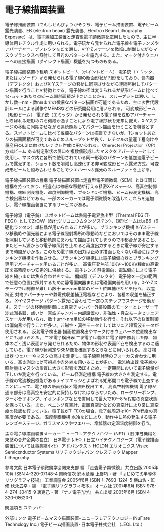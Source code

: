 # 電子線描画装置

電子線描画装置（でんしせんびょうがそうち、電子ビーム描画装置、電子ビーム露光装置、EB (electron beam) 露光装置、Electron Beam Lithography Exposure）は、電子線加工装置と走査型電子顕微鏡を応用したもので、主に半導体用レチクル作成に用いられる。電子銃から発せられた電子線を電子レンズやアパーチャー、デフレクタなどを通し、X-Y-Zステージを微細に制御しながらマスクブランクスへ照射して目的のパターンを露光する。また、マーク付きウェハーへの直接描画（ダイレクト描画）機能を持つものもある。

電子線描画装置の種類
スポットビーム（ポイントビーム）
電子銃（エミッタ、またはカソード）から発せられる電子線の断面形状が円形をしており、偏向器（デフレクタ）およびX-Yステージの移動に同期させながら連続照射してパターン描画を行うことを特徴とする。電子線の径は変えられるが矩形ビームに比べて1ショットあたりのビーム照射面積が小さいことから、スループットは悪い。しかし数十nm - 数nmまでの微細なパターン描画が可能であるため、主に次世代設計ルールによる試作やMEMSなどの研究開発用に用いられる。
可変成形ビーム（矩形ビーム）
電子銃（エミッタ）から発せられる電子線を成形アパーチャーと呼ばれる矩形の穴を何段か通すことにより電子線形状を矩形に変え、X-Yステージの移動に同期させながら連続照射してパターン描画を行うことを特徴とする。スポットビームに比べて微細なパターンは描画できないが、1ショットあたりの描画面積が可変であるためスループットが良く、レチクルの量産工程向けや量産用のLSIに向けたレチクル作成に用いられる。
Character Projection（CP）方式ビーム
ある特定形状の開口を複数個形成したマスクをアパーチャーとして使用し、マスク内に各所で使用されている同一形状のパターンを低加速電子ビームで露光する、ショット数を削減し高速化する非可変成形ビーム露光方式。可変成形ビームと組み合わせることでウエハーへの露光のスループットを上げる。

電子線描画装置の機構
電子線描画装置は走査型電子顕微鏡（SEM）とほぼ同じ機構を持っており、相違点は微細な移動が行える精密X-Yステージ、高真空制御機構、微細測長機能、温度制御機構、ブランキング機構、ビーム径測定機構、高さ検出器などである。一部のメーカーでは電子顕微鏡を改造してこれらを追加し、電子線描画装置にするサービスがある。

電子線源（電子銃）
スポットビームは熱電子電界放出型（Thermal FEG (T-FEG)）としてZrO/W（酸化ジリコニウムタングステン）、矩形ビームはLaB6（6硼化ランタン）単結晶が用いられることが多い。
ブランキング機構
X-Yステージ移動時や偏光器による電子線照射場所の移動時などにおいてはそのまま電子線を照射していると移動軌跡にあわせて描画されてしまうので不都合があること、またビーム源からの電子線照射を止めると再度出力するときに電子線が安定するまで時間がかかる。このため電子線の出力は止めず描画したくない場合にはブランキング機構を作動させる。ブランキング機構には電子線偏向器とブランキング専用アパーチャーを用いることが多い。
高電圧発生部
10KV～100KV程度の高電圧を高精度かつ安定的に供給する。
電子レンズ
静電偏向、電磁偏向により電子線を縮小または焦点合わせをする。
偏向器（デフレクタ）
電子線を一定の範囲で任意の位置に照射するために静電偏向器または電磁偏向器を用いる。X-Y-Zステージでは制御が難しい数十um～nm単位のビーム位置補正などを行う。
収差補正
対物アパーチャーや静電式収差補正電極などにより、各種の収差を補正する。
X-Y-Zステージ
パターン露光に合わせて一定のステップでステージを動かす。ステージの移動量制御には真空チャンバー外部設置のモーターとレーザー干渉式測長器、或いは　真空チャンバー内部設置の、非磁性・真空モータとリニアスケールが用いられ、数十um～nm単位の移動動作を行う。それ以下の位置制御は偏向器で行うことが多い。非磁性・真空モータとしてはリニア超音波モータが使用される。
反射電子検出器
描画位置検出やマーク付きウェハーの位置検出などにも用いられる。
二次電子検出器
二次電子は物体に電子線を照射した際、物体のごく浅い表面から発せられるため、物体の形状や表面凹凸を検出するのに適している。電子線形状測定やSEM像を確認するときなどに用いられる。
高さ検出器
ウェハーやマスクの高さを測定し、電子線照射時のフォーカス合わせに用いる。高さ測定には可視光や赤外線を用いることが多い。
電流検出器
電子線の照射量はマスクの品質に大きく影響を及ぼすため、一定期間において電子線量が正しいか測定を行っている。
ビーム径測定機構
電子線の大きさを測定する。電子線の電流検出機能があるナイフエッジとよばれる矩形開口を電子線で走査することによって、電子線の断面形状と電流を検出する。
高真空制御機構
電子線が通る部分は高真空を安定的に保持しなければならないため、ロータリーポンプ、ターボ分子ポンプ、イオンポンプなどを併用して最大で10^-8Pa程度の真空状態を保っている。また、ペニング真空計、電離真空計などの真空計により常に真空度の確認を行っている。電子銃がT-FEGの場合、電子銃周辺は10^-7Pa程度の真空度が必要である。
温度制御機構
水冷などにより、動作中に熱の発生する電子レンズやステージ、ガラスマスクやウエハー、増幅器の定温温度制御を行う。

主な電子線描画装置メーカー
ニューフレアテクノロジー (NFT)（旧 東芝機械と東芝の合弁企業の独立）
日本電子 (JEOL)
日立ハイテクノロジーズ（電子線描画装置については事業縮小化）
アドバンテスト
HOLON
エリオニクス
Vistec Semiconductor Systems
リソテックジャパン
クレステック
Mapper Lithography

参考文献
日本電子顕微鏡学会関東支部 編 『走査電子顕微鏡』 共立出版 2005年10月 ISBN 4-320-07148-4
岡崎信次 鈴木章義 上野巧・著 『はじめての半導体リソグラフィ技術』 工業調査会 2005年6月 ISBN 4-7693-1224-5
横山浩・監修 秋永広幸・編　『電子線リソグラフィ教本』 オーム社 2007年6月 ISBN 978-4-274-20415-9
裏克己・著 『ナノ電子光学』 共立出版 2005年6月 ISBN 4-320-08620-1

関連項目
ステッパー

外部リンク
電子ビームマスク描画装置-  ニューフレアテクノロジー(NuFlare Technology Inc.)
電子ビーム描画装置- 日本電子株式会社 （JEOL Ltd.）